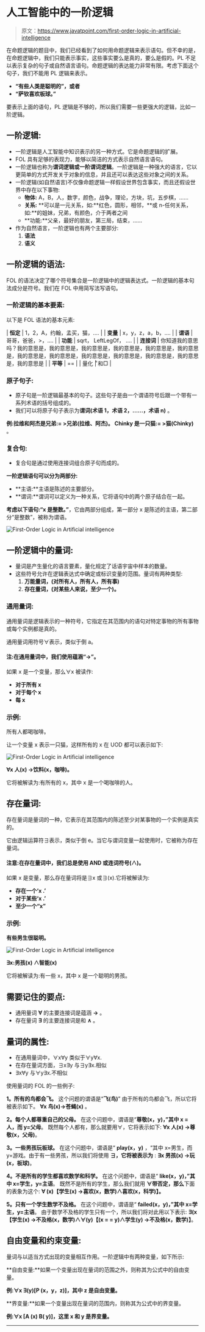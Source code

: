 # 人工智能中的一阶逻辑

> 原文：<https://www.javatpoint.com/first-order-logic-in-artificial-intelligence>

在命题逻辑的题目中，我们已经看到了如何用命题逻辑来表示语句。但不幸的是，在命题逻辑中，我们只能表示事实，这些事实要么是真的，要么是假的。PL 不足以表示复杂的句子或自然语言语句。命题逻辑的表达能力非常有限。考虑下面这个句子，我们不能用 PL 逻辑来表示。

*   **“有些人类是聪明的”，或者**
*   **“萨钦喜欢板球。”**

要表示上面的语句，PL 逻辑是不够的，所以我们需要一些更强大的逻辑，比如一阶逻辑。

## 一阶逻辑:

*   一阶逻辑是人工智能中知识表示的另一种方式。它是命题逻辑的扩展。
*   FOL 具有足够的表现力，能够以简洁的方式表示自然语言语句。
*   一阶逻辑也称为**谓词逻辑或一阶谓词逻辑**。一阶逻辑是一种强大的语言，它以更简单的方式开发关于对象的信息，并且还可以表达这些对象之间的关系。
*   一阶逻辑(如自然语言)不仅像命题逻辑一样假设世界包含事实，而且还假设世界中存在以下事物:
    *   **物体:** A，B，人，数字，颜色，战争，理论，方块，坑，五步棋，......
    *   **关系:** **可以是一元关系，如:**红色，圆形，相邻，**或 n-任何关系，如:**的姐妹，兄弟，有颜色，介于两者之间
    *   **功能:**父亲，最好的朋友，第三局，结束，......
*   作为自然语言，一阶逻辑也有两个主要部分:
    1.  **语法**
    2.  **语义**

## 一阶逻辑的语法:

FOL 的语法决定了哪个符号集合是一阶逻辑中的逻辑表达式。一阶逻辑的基本句法成分是符号。我们在 FOL 中用简写法写语句。

### 一阶逻辑的基本要素:

以下是 FOL 语法的基本元素:

| **恒定** | 1，2，A，约翰，孟买，猫，.... |
| **变量** | x，y，z，a，b，.... |
| **谓语** | 哥哥，爸爸，>，.... |
| **功能** | sqrt， LeftLegOf， .... |
| **连接词** | 你知道我的意思吗？我的意思是，我的意思是，我的意思是，我的意思是，我的意思是，我的意思是，我的意思是，我的意思是，我的意思是，我的意思是，我的意思是，我的意思是，我的意思是 |
| **平等** | == |
| 量化 | ͦ和□ |

### 原子句子:

*   原子句是一阶逻辑最基本的句子。这些句子是由一个谓语符号后跟一个带有一系列术语的括号组成的。
*   我们可以将原子句子表示为**谓词(术语 1，术语 2，......，术语 n)** 。

**例:拉维和阿杰是兄弟:= >兄弟(拉维、阿杰)。
Chinky 是一只猫:= >猫(Chinky)** 。

### 复合句:

*   复合句是通过使用连接词组合原子句而成的。

**一阶逻辑语句可以分为两部分:**

*   **主语:**主语是陈述的主要部分。
*   **谓词:**谓词可以定义为一种关系，它将语句中的两个原子结合在一起。

**考虑以下语句:“x 是整数。”**，它由两部分组成，第一部分 x 是陈述的主语，第二部分“是整数”，被称为谓语。

![First-Order Logic in Artificial intelligence](img/f8508934058167b1057d0ed217b89f48.png)

## 一阶逻辑中的量词:

*   量词是产生量化的语言要素，量化规定了话语宇宙中样本的数量。
*   这些符号允许在逻辑表达式中确定或标识变量的范围。量词有两种类型:
    1.  **万能量词，(对所有人，所有人，所有事)**
    2.  **存在量词，(对某些人来说，至少一个)。**

### 通用量词:

通用量词是逻辑表示的一种符号，它指定在其范围内的语句对特定事物的所有事物或每个实例都是真的。

通用量词用符号∀表示，类似于倒 a。

#### 注:在通用量词中，我们使用蕴涵“→”。

如果 x 是一个变量，那么∀x 被读作:

*   **对于所有 x**
*   **对于每个 x**
*   **每 x**

### 示例:

所有人都喝咖啡。

让一个变量 x 表示一只猫，这样所有的 x 在 UOD 都可以表示如下:

![First-Order Logic in Artificial intelligence](img/0c21dfb03008bc361224b05d996b2f0d.png)

**∀x 人(x) →饮料(x，咖啡)。**

它将被解读为:有所有的 x，其中 x 是一个喝咖啡的人。

## 存在量词:

存在量词是量词的一种，它表示在其范围内的陈述至少对某事物的一个实例是真实的。

它由逻辑运算符∃表示，类似于倒 e。当它与谓词变量一起使用时，它被称为存在量词。

#### 注意:在存在量词中，我们总是使用 AND 或连词符号(∧)。

如果 x 是变量，那么存在量词将是∃x 或∃(x).它将被解读为:

*   **存在一个‘x .’**
*   **对于某些‘x .’**
*   **至少一个“x”**

### 示例:

**有些男生很聪明。**

![First-Order Logic in Artificial intelligence](img/719cdea1409b6a0ba97bc551cd562939.png)

**∃x:男孩(x) ∧智能(x)**

它将被解读为:有一些 x，其中 x 是一个聪明的男孩。

## 需要记住的要点:

*   通用量词 **∀** 的主要连接词是蕴涵 **→** 。
*   存在量词 **∃** 的主要连接词是和 **∧** 。

## 量词的属性:

*   在通用量词中，∀x∀y 类似于∀y∀x.
*   在存在量词方面，∃x∃y 与∃y∃x.相似
*   ∃x∀y 与∀y∃x.不相似

使用量词的 FOL 的一些例子:

**1。所有的鸟都会飞。**
这个问题的谓语是“**飞(鸟)**”
由于所有的鸟都会飞，所以它将被表示如下。
**∀x 鸟(x)→苍蝇(x)** 。

**2。每个人都尊重自己的父母。**
在这个问题中，谓语是“**尊敬(x，y)，”其中 x =人，而 y=父母**。
既然每个人都有，那么就要用∀，它将表示如下:
**∀x 人(x) →尊敬(x，父母)**。

**3。一些男孩玩板球。**
在这个问题中，谓语是“ **play(x，y)** ，“其中 x=男生，而 y=游戏。由于有一些男孩，所以我们将使用 **∃，它将被表示为** :
**∃x 男孩(x) →玩(x，板球)**。

**4。不是所有的学生都喜欢数学和科学。**
在这个问题中，谓语是“ **like(x，y)，”其中 x=学生，y=主语**。
既然不是所有的学生，那么我们就用 **∀带否定，那么**下面的表象为这个:
**∀ (x)【学生(x) →喜欢(x，数学)∧喜欢(x，科学)】。**

**5。只有一个学生数学不及格。**
在这个问题中，谓语是“ **failed(x，y)，”其中 x=学生，y=主语**。
由于数学不及格的学生只有一个，所以我们将对此用以下表示:
**∃(x【学生(x) →不及格(x，数学)∧∀(y)【(x = = y)∧学生(y) →不及格(x，数学)】**。

## 自由变量和约束变量:

量词与以适当方式出现的变量相互作用。一阶逻辑中有两种变量，如下所示:

**自由变量:**如果一个变量出现在量词的范围之外，则称其为公式中的自由变量。

**例:∀x ∃(y)[P (x，y，z)]，其中 z 是自由变量。**

**界变量:**如果一个变量出现在量词的范围内，则称其为公式中的界变量。

**例:∀x [A (x) B( y)]，这里 x 和 y 是界变量。**

* * *